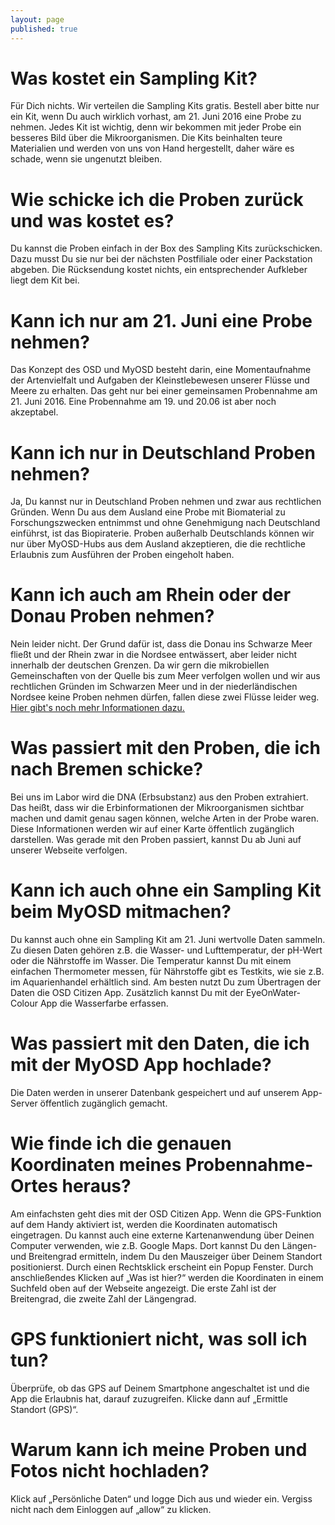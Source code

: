 ```yaml
---
layout: page
published: true
---
```



# Was kostet ein Sampling Kit?
Für Dich nichts. Wir verteilen die Sampling Kits gratis. Bestell aber bitte nur ein Kit, wenn Du auch wirklich vorhast, am 21. Juni 2016 eine Probe zu nehmen. Jedes Kit ist wichtig, denn wir bekommen mit jeder Probe ein besseres Bild über die Mikroorganismen. Die Kits beinhalten teure Materialien und werden von uns von Hand hergestellt, daher wäre es schade, wenn sie ungenutzt bleiben.

# Wie schicke ich die Proben zurück und was kostet es?
Du kannst die Proben einfach in der Box des Sampling Kits zurückschicken. Dazu musst Du sie nur bei der nächsten Postfiliale oder einer Packstation abgeben. Die Rücksendung kostet nichts, ein entsprechender Aufkleber liegt dem Kit bei.

# Kann ich nur am 21. Juni eine Probe nehmen?
Das Konzept des OSD und MyOSD besteht darin, eine Momentaufnahme der Artenvielfalt und Aufgaben der Kleinstlebewesen unserer Flüsse und Meere zu erhalten. Das geht nur bei einer gemeinsamen Probennahme am 21. Juni 2016. Eine Probennahme am 19. und 20.06 ist aber noch akzeptabel.

# Kann ich nur in Deutschland Proben nehmen?
Ja, Du kannst nur in Deutschland Proben nehmen und zwar aus rechtlichen Gründen. Wenn Du aus dem Ausland eine Probe mit Biomaterial zu Forschungszwecken entnimmst und ohne Genehmigung nach Deutschland einführst, ist das Biopiraterie. Proben außerhalb Deutschlands können wir nur über MyOSD-Hubs aus dem Ausland akzeptieren, die die rechtliche Erlaubnis zum Ausführen der Proben eingeholt haben.

# Kann ich auch am Rhein oder der Donau Proben nehmen?
Nein leider nicht. Der Grund dafür ist, dass die Donau ins Schwarze Meer fließt und der Rhein zwar in die Nordsee entwässert, aber leider nicht innerhalb der deutschen Grenzen. Da wir gern die mikrobiellen Gemeinschaften von der Quelle bis zum Meer verfolgen wollen und wir aus rechtlichen Gründen im Schwarzen Meer und in der niederländischen Nordsee keine Proben nehmen dürfen, fallen diese zwei Flüsse leider weg. [Hier gibt's noch mehr Informationen dazu.](http://www.my-osd.org/faq/rhein-donau/)

# Was passiert mit den Proben, die ich nach Bremen schicke?
Bei uns im Labor wird die DNA (Erbsubstanz) aus den Proben extrahiert. Das heißt, dass wir die Erbinformationen der Mikroorganismen sichtbar machen und damit genau sagen können, welche Arten in der Probe waren. Diese Informationen werden wir auf einer Karte öffentlich zugänglich darstellen. Was gerade mit den Proben passiert, kannst Du ab Juni auf unserer Webseite verfolgen.

# Kann ich auch ohne ein Sampling Kit beim MyOSD mitmachen?
Du kannst auch ohne ein Sampling Kit am 21. Juni wertvolle Daten sammeln. Zu diesen Daten gehören z.B. die Wasser- und Lufttemperatur, der pH-Wert oder die Nährstoffe im Wasser. Die Temperatur kannst Du mit einem einfachen Thermometer messen, für Nährstoffe gibt es Testkits, wie sie z.B. im Aquarienhandel erhältlich sind. Am besten nutzt Du zum Übertragen der Daten die OSD Citizen App. Zusätzlich kannst Du mit der EyeOnWater-Colour App die Wasserfarbe erfassen.  

# Was passiert mit den Daten, die ich mit der MyOSD App hochlade?
Die Daten werden in unserer Datenbank gespeichert und auf unserem App-Server öffentlich zugänglich gemacht. 

# Wie finde ich die genauen Koordinaten meines Probennahme-Ortes heraus?
Am einfachsten geht dies mit der OSD Citizen App. Wenn die GPS-Funktion auf dem Handy aktiviert ist, werden die Koordinaten automatisch eingetragen. Du kannst auch eine externe Kartenanwendung über Deinen Computer verwenden, wie z.B. Google Maps. Dort kannst Du den Längen- und Breitengrad ermitteln, indem Du den Mauszeiger über Deinem Standort positionierst. Durch einen Rechtsklick erscheint ein Popup Fenster. Durch anschließendes Klicken auf „Was ist hier?“ werden die Koordinaten in einem Suchfeld oben auf der Webseite angezeigt. Die erste Zahl ist der Breitengrad, die zweite Zahl der Längengrad.

# GPS funktioniert nicht, was soll ich tun?
Überprüfe, ob das GPS auf Deinem Smartphone angeschaltet ist und die App die Erlaubnis hat, darauf zuzugreifen. Klicke dann auf „Ermittle Standort (GPS)“.

# Warum kann ich meine Proben und Fotos nicht hochladen?
Klick auf „Persönliche Daten“ und logge Dich aus und wieder ein. Vergiss nicht nach dem Einloggen auf „allow“ zu klicken.
